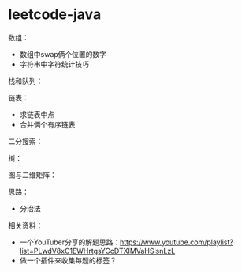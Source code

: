 # leetcode-java

数组：
- 数组中swap俩个位置的数字
- 字符串中字符统计技巧

栈和队列：

链表：
- 求链表中点
- 合并俩个有序链表

二分搜索：

树：

图与二维矩阵：

思路：
- 分治法

相关资料：
- 一个YouTuber分享的解题思路：https://www.youtube.com/playlist?list=PLwdV8xC1EWHrtgsYCcDTXIMVaHSlsnLzL
- 做一个插件来收集每题的标签？ 